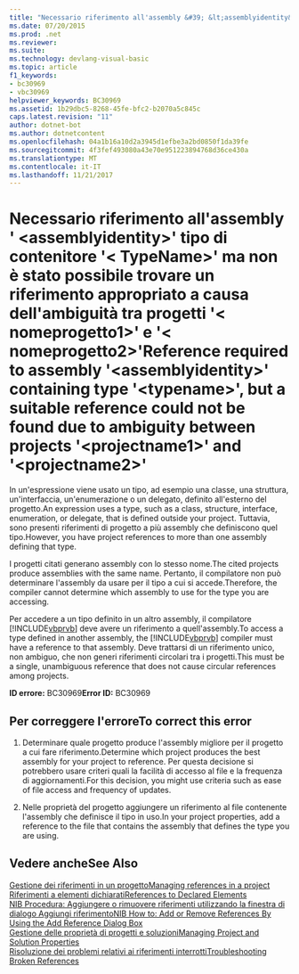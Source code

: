 ```yaml
---
title: "Necessario riferimento all'assembly &#39; &lt;assemblyidentity&gt;&#39; tipo di contenitore &#39;&lt; TypeName&gt;&#39; ma non è stato possibile trovare un riferimento appropriato a causa dell'ambiguità tra progetti &#39;&lt; nomeprogetto1&gt;&#39; e &#39;&lt; nomeprogetto2&gt;&#39;"
ms.date: 07/20/2015
ms.prod: .net
ms.reviewer: 
ms.suite: 
ms.technology: devlang-visual-basic
ms.topic: article
f1_keywords:
- bc30969
- vbc30969
helpviewer_keywords: BC30969
ms.assetid: 1b29dbc5-8268-45fe-bfc2-b2070a5c845c
caps.latest.revision: "11"
author: dotnet-bot
ms.author: dotnetcontent
ms.openlocfilehash: 04a1b16a10d2a3945d1efbe3a2bd0850f1da39fe
ms.sourcegitcommit: 4f3fef493080a43e70e951223894768d36ce430a
ms.translationtype: MT
ms.contentlocale: it-IT
ms.lasthandoff: 11/21/2017
---
```

# <a name="reference-required-to-assembly-39ltassemblyidentitygt39-containing-type-39lttypenamegt39-but-a-suitable-reference-could-not-be-found-due-to-ambiguity-between-projects-39ltprojectname1gt39-and-39ltprojectname2gt39"></a><span data-ttu-id="edd38-102">Necessario riferimento all'assembly &#39; &lt;assemblyidentity&gt;&#39; tipo di contenitore &#39;&lt; TypeName&gt;&#39; ma non è stato possibile trovare un riferimento appropriato a causa dell'ambiguità tra progetti &#39;&lt; nomeprogetto1&gt;&#39; e &#39;&lt; nomeprogetto2&gt;&#39;</span><span class="sxs-lookup"><span data-stu-id="edd38-102">Reference required to assembly &#39;&lt;assemblyidentity&gt;&#39; containing type &#39;&lt;typename&gt;&#39;, but a suitable reference could not be found due to ambiguity between projects &#39;&lt;projectname1&gt;&#39; and &#39;&lt;projectname2&gt;&#39;</span></span>
<span data-ttu-id="edd38-103">In un'espressione viene usato un tipo, ad esempio una classe, una struttura, un'interfaccia, un'enumerazione o un delegato, definito all'esterno del progetto.</span><span class="sxs-lookup"><span data-stu-id="edd38-103">An expression uses a type, such as a class, structure, interface, enumeration, or delegate, that is defined outside your project.</span></span> <span data-ttu-id="edd38-104">Tuttavia, sono presenti riferimenti di progetto a più assembly che definiscono quel tipo.</span><span class="sxs-lookup"><span data-stu-id="edd38-104">However, you have project references to more than one assembly defining that type.</span></span>  
  
 <span data-ttu-id="edd38-105">I progetti citati generano assembly con lo stesso nome.</span><span class="sxs-lookup"><span data-stu-id="edd38-105">The cited projects produce assemblies with the same name.</span></span> <span data-ttu-id="edd38-106">Pertanto, il compilatore non può determinare l'assembly da usare per il tipo a cui si accede.</span><span class="sxs-lookup"><span data-stu-id="edd38-106">Therefore, the compiler cannot determine which assembly to use for the type you are accessing.</span></span>  
  
 <span data-ttu-id="edd38-107">Per accedere a un tipo definito in un altro assembly, il compilatore [!INCLUDE[vbprvb](~/includes/vbprvb-md.md)] deve avere un riferimento a quell'assembly.</span><span class="sxs-lookup"><span data-stu-id="edd38-107">To access a type defined in another assembly, the [!INCLUDE[vbprvb](~/includes/vbprvb-md.md)] compiler must have a reference to that assembly.</span></span> <span data-ttu-id="edd38-108">Deve trattarsi di un riferimento unico, non ambiguo, che non generi riferimenti circolari tra i progetti.</span><span class="sxs-lookup"><span data-stu-id="edd38-108">This must be a single, unambiguous reference that does not cause circular references among projects.</span></span>  
  
 <span data-ttu-id="edd38-109">**ID errore:** BC30969</span><span class="sxs-lookup"><span data-stu-id="edd38-109">**Error ID:** BC30969</span></span>  
  
## <a name="to-correct-this-error"></a><span data-ttu-id="edd38-110">Per correggere l'errore</span><span class="sxs-lookup"><span data-stu-id="edd38-110">To correct this error</span></span>  
  
1.  <span data-ttu-id="edd38-111">Determinare quale progetto produce l'assembly migliore per il progetto a cui fare riferimento.</span><span class="sxs-lookup"><span data-stu-id="edd38-111">Determine which project produces the best assembly for your project to reference.</span></span> <span data-ttu-id="edd38-112">Per questa decisione si potrebbero usare criteri quali la facilità di accesso al file e la frequenza di aggiornamenti.</span><span class="sxs-lookup"><span data-stu-id="edd38-112">For this decision, you might use criteria such as ease of file access and frequency of updates.</span></span>  
  
2.  <span data-ttu-id="edd38-113">Nelle proprietà del progetto aggiungere un riferimento al file contenente l'assembly che definisce il tipo in uso.</span><span class="sxs-lookup"><span data-stu-id="edd38-113">In your project properties, add a reference to the file that contains the assembly that defines the type you are using.</span></span>  
  
## <a name="see-also"></a><span data-ttu-id="edd38-114">Vedere anche</span><span class="sxs-lookup"><span data-stu-id="edd38-114">See Also</span></span>  
 [<span data-ttu-id="edd38-115">Gestione dei riferimenti in un progetto</span><span class="sxs-lookup"><span data-stu-id="edd38-115">Managing references in a project</span></span>](/visualstudio/ide/managing-references-in-a-project)  
 [<span data-ttu-id="edd38-116">Riferimenti a elementi dichiarati</span><span class="sxs-lookup"><span data-stu-id="edd38-116">References to Declared Elements</span></span>](../../../visual-basic/programming-guide/language-features/declared-elements/references-to-declared-elements.md)  
 [<span data-ttu-id="edd38-117">NIB Procedura: Aggiungere o rimuovere riferimenti utilizzando la finestra di dialogo Aggiungi riferimento</span><span class="sxs-lookup"><span data-stu-id="edd38-117">NIB How to: Add or Remove References By Using the Add Reference Dialog Box</span></span>](http://msdn.microsoft.com/en-us/3bd75d61-f00c-47c0-86a2-dd1f20e231c9)  
 [<span data-ttu-id="edd38-118">Gestione delle proprietà di progetti e soluzioni</span><span class="sxs-lookup"><span data-stu-id="edd38-118">Managing Project and Solution Properties</span></span>](/visualstudio/ide/managing-project-and-solution-properties)  
 [<span data-ttu-id="edd38-119">Risoluzione dei problemi relativi ai riferimenti interrotti</span><span class="sxs-lookup"><span data-stu-id="edd38-119">Troubleshooting Broken References</span></span>](/visualstudio/ide/troubleshooting-broken-references)
